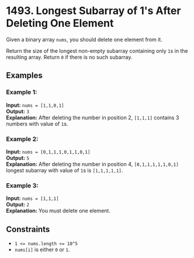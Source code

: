# 1493. Longest Subarray of 1's After Deleting One Element

Given a binary array `nums`, you should delete one element from it.

Return the size of the longest non-empty subarray containing only `1`s in the resulting array. Return `0` if there is no such subarray.

## Examples

### Example 1:
**Input:** `nums = [1,1,0,1]`  
**Output:** `3`  
**Explanation:** After deleting the number in position 2, `[1,1,1]` contains 3 numbers with value of `1`s.

### Example 2:
**Input:** `nums = [0,1,1,1,0,1,1,0,1]`  
**Output:** `5`  
**Explanation:** After deleting the number in position 4, `[0,1,1,1,1,1,0,1]` longest subarray with value of `1`s is `[1,1,1,1,1]`.

### Example 3:
**Input:** `nums = [1,1,1]`  
**Output:** `2`  
**Explanation:** You must delete one element.

## Constraints
- `1 <= nums.length <= 10^5`
- `nums[i]` is either `0` or `1`.
